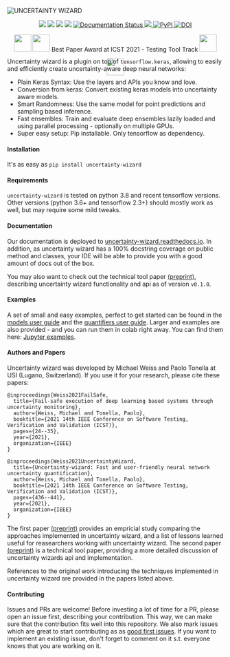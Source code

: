 ![UNCERTAINTY WIZARD](https://github.com/testingautomated-usi/uncertainty-wizard/raw/main/docs/uwiz_logo.PNG)

<p align="center">
    <a href="https://black.readthedocs.io/en/stable/" alt="Code Style: Black">
        <img src="https://img.shields.io/badge/code%20style-black-000000.svg" /></a>
    <a href="https://choosealicense.com/licenses/mit/" alt="License: MIT">
        <img src="https://img.shields.io/badge/license-MIT-green.svg" /></a>
    <a href="https://github.com/HunterMcGushion/docstr_coverage" alt="Docstr-Coverage: 100%">
        <img src="https://img.shields.io/badge/docstr--coverage-100%25-brightgreen.svg" /></a>
    <img src="https://github.com/testingautomated-usi/uncertainty-wizard/workflows/Unit%20Tests/badge.svg" />
    <a href='https://uncertainty-wizard.readthedocs.io/en/latest/?badge=latest'>
        <img src='https://readthedocs.org/projects/uncertainty-wizard/badge/?version=latest' alt='Documentation Status' />
    </a>
    <a href="https://codecov.io/gh/testingautomated-usi/uncertainty-wizard">
        <img src="https://codecov.io/gh/testingautomated-usi/uncertainty-wizard/branch/main/graph/badge.svg?token=TWV2TCRE3E"/>
    </a>
    <a href="https://pypi.org/project/uncertainty-wizard/">
        <img alt="PyPI" src="https://img.shields.io/pypi/v/uncertainty-wizard">
    </a>
    <a href="https://doi.org/10.5281/zenodo.7646373"><img src="https://zenodo.org/badge/DOI/10.5281/zenodo.7646373.svg" alt="DOI"></a>
</p>

<p align="center" style="  height: 40px;  line-height: 40px">
    <img src="https://github.githubassets.com/images/icons/emoji/unicode/1f389.png" height=40px/>
    <img src="https://github.githubassets.com/images/icons/emoji/unicode/1f947.png" height=40px/>
    Best Paper Award at ICST 2021 - Testing Tool Track
    <img src="https://github.githubassets.com/images/icons/emoji/unicode/1f947.png" height=40px/>
    <img src="https://github.githubassets.com/images/icons/emoji/unicode/1f389.png" height=40px/>
</p>

Uncertainty wizard is a plugin on top of `tensorflow.keras`,
 allowing to easily and efficiently create uncertainty-aware deep neural networks:

* Plain Keras Syntax: Use the layers and APIs you know and love.
* Conversion from keras: Convert existing keras models into uncertainty aware models.
* Smart Randomness: Use the same model for point predictions and sampling based inference.
* Fast ensembles: Train and evaluate deep ensembles lazily loaded and using parallel processing - optionally on multiple GPUs.
* Super easy setup: Pip installable. Only tensorflow as dependency.

#### Installation

It's as easy as `pip install uncertainty-wizard`

#### Requirements
`uncertainty-wizard` is tested on python 3.8 and recent tensorflow versions. 
Other versions (python 3.6+ and tensorflow 2.3+) should mostly work as well, but may require some mild tweaks.


#### Documentation
Our documentation is deployed to
[uncertainty-wizard.readthedocs.io](https://uncertainty-wizard.readthedocs.io/).
In addition, as uncertainty wizard has a 100% docstring coverage on public method and classes,
your IDE will be able to provide you with a good amount of docs out of the box.

You may also want to check out the technical tool paper [(preprint)](https://arxiv.org/abs/2101.00982),
describing uncertainty wizard functionality and api as of version `v0.1.0`.

#### Examples
A set of small and easy examples, perfect to get started can be found in the 
[models user guide](https://uncertainty-wizard.readthedocs.io/en/latest/user_guide_models.html)
and the [quantifiers user guide](https://uncertainty-wizard.readthedocs.io/en/latest/user_guide_quantifiers.html).
Larger and examples are also provided - and you can run them in colab right away.
You can find them here: [Jupyter examples](https://uncertainty-wizard.readthedocs.io/en/latest/examples.html).

#### Authors and Papers
<!--- Dont forget to update sphinx documentation when changing this paragraph -->
Uncertainty wizard was developed by Michael Weiss and Paolo Tonella at USI (Lugano, Switzerland).
If you use it for your research, please cite these papers:

    @inproceedings{Weiss2021FailSafe,  
      title={Fail-safe execution of deep learning based systems through uncertainty monitoring},
      author={Weiss, Michael and Tonella, Paolo},
      booktitle={2021 14th IEEE Conference on Software Testing, Verification and Validation (ICST)},
      pages={24--35},
      year={2021},
      organization={IEEE} 
    }  

    @inproceedings{Weiss2021UncertaintyWizard,  
      title={Uncertainty-wizard: Fast and user-friendly neural network uncertainty quantification},
      author={Weiss, Michael and Tonella, Paolo},
      booktitle={2021 14th IEEE Conference on Software Testing, Verification and Validation (ICST)},
      pages={436--441},
      year={2021},
      organization={IEEE}
    }  

The first paper [(preprint)](https://arxiv.org/abs/2102.00902) provides 
an empricial study comparing the approaches implemented in uncertainty wizard,
and a list of lessons learned useful for reasearchers working with uncertainty wizard.
The second paper [(preprint)](https://arxiv.org/abs/2101.00982) is a technical tool paper,
 providing a more detailed discussion of uncertainty wizards api and implementation.

References to the original work introducing the techniques implemented 
in uncertainty wizard are provided in the papers listed above.

#### Contributing
Issues and PRs are welcome! Before investing a lot of time for a PR, please open an issue first, describing your contribution.
This way, we can make sure that the contribution fits well into this repository.
We also mark issues which are great to start contributing as as [good first issues](https://github.com/testingautomated-usi/uncertainty-wizard/contribute).
If you want to implement an existing issue, don't forget to comment on it s.t. everyone knows that you are working on it.

